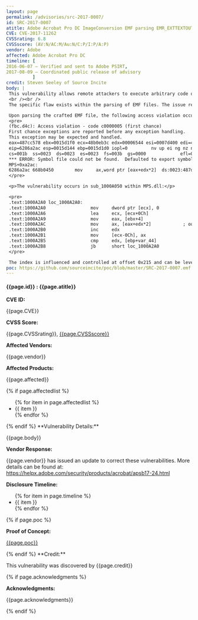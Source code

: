 ```yaml
---
layout: page
permalink: /advisories/src-2017-0007/
id: SRC-2017-0007
atitle: Adobe Acrobat Pro DC ImageConversion EMF parsing EMR_EXTTEXTOUTA Array Indexing Remote Code Execution Vulnerability
CVE: CVE-2017-11262
CVSSrating: 6.8
CVSSscore: (AV:N/AC:M/Au:N/C:P/I:P/A:P)
vendor: Adobe
affected: Adobe Acrobat Pro DC
timeline: [
2016-06-07 – Verified and sent to Adobe PSIRT,
2017-08-09 – Coordinated public release of advisory
          ]
credit: Steven Seeley of Source Incite
body: |
 This vulnerability allows remote attackers to execute arbitrary code on vulnerable installations of Adobe Acrobat Pro DC. User interaction is required to exploit this vulnerability in that the target must visit a malicious page or open a malicious file.
 <br /><br />
 The specific flaw exists within the parsing of EMF files. The issue results from the lack of proper validation of user-supplied data in the EMR_EXTTEXTOUTA record, which can result in a out-of-bounds read memory access during array indexing. An attacker can leverage this vulnerability to execute code under the context of the current process.

 Upon parsing the crafted EMF file, the following access violation occurs:
 <pre>
 (fbc.d4c): Access violation - code c0000005 (first chance)
 First chance exceptions are reported before any exception handling.
 This exception may be expected and handled.
 eax=487cc578 ebx=0015d1f0 ecx=48b0eb3c edx=00006544 esi=0007d400 edi=48ac2c00
 eip=6286a2ac esp=0015d144 ebp=0015d1d0 iopl=0         nv up ei ng nz na pe cy
 cs=001b  ss=0023  ds=0023  es=0023  fs=003b  gs=0000             efl=00210287
 *** ERROR: Symbol file could not be found.  Defaulted to export symbols for C:\Program Files\Adobe\Acrobat DC\Acrobat\MPS.dll - 
 MPS+0xa2ac:
 6286a2ac 668b0450        mov     ax,word ptr [eax+edx*2]  ds:0023:487d9000=????
 </pre>

 <p>The vulnerability occurs in sub_1000A050 within MPS.dll:</p>

 <pre>
 .text:1000A2A0 loc_1000A2A0:
 .text:1000A2A0                 mov     dword ptr [ecx], 0
 .text:1000A2A6                 lea     ecx, [ecx+0Ch]
 .text:1000A2A9                 mov     eax, [ebx+4]
 .text:1000A2AC                 mov     ax, [eax+edx*2]            ; out-of-bounds read
 .text:1000A2B0                 inc     edx
 .text:1000A2B1                 mov     [ecx-0Ch], ax
 .text:1000A2B5                 cmp     edx, [ebp+var_44]
 .text:1000A2B8                 jb      short loc_1000A2A0
 </pre>

 The index is influenced and controlled at offset 0x215 and can be leveraged to read and write out of bounds.
poc: https://github.com/sourceincite/poc/blob/master/SRC-2017-0007.emf
---
```


<h4><b>{{page.id}} : {{page.atitle}}</b></h4>

**CVE ID:**
<p class="cn">{{page.CVE}}</p>

**CVSS Score:**
<p class="cn">{{page.CVSSrating}}, <a href="https://nvd.nist.gov/cvss/v2-calculator?name={{page.CVE}}&vector={{page.CVSSscore}}">{{page.CVSSscore}}</a></p>

**Affected Vendors:**
<p class="cn">{{page.vendor}}</p>

**Affected Products:**
<p class="cn">{{page.affected}}</p>
{% if page.affectedlist %}
<ul class="cn">
{% for item in page.affectedlist %}
  <li>{{ item }}</li>
{% endfor %}
</ul>
{% endif %}
**Vulnerability Details:**
<p class="cn">{{page.body}}</p>

**Vendor Response:**

{{page.vendor}} has issued an update to correct these vulnerabilities. More details can be found at: <br />
<a href="https://helpx.adobe.com/security/products/acrobat/apsb17-24.html">https://helpx.adobe.com/security/products/acrobat/apsb17-24.html</a>  

**Disclosure Timeline:**
<ul class="cn">
{% for item in page.timeline %}
  <li>{{ item }}</li>
{% endfor %}
</ul>
{% if page.poc %}

**Proof of Concept:**
<p class="cn"><a href="{{page.poc}}">{{page.poc}}</a></p>
{% endif %}
**Credit:**
<p class="cn">This vulnerability was discovered by {{page.credit}}</p>
{% if page.acknowledgments %}

**Acknowledgments:**
<p class="cn">{{page.acknowledgments}}</p>
{% endif %}
